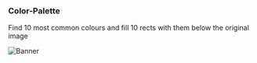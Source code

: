 ### Color-Palette

Find 10 most common colours and fill 10 rects with them below the original image

![Banner](Banner.png)

